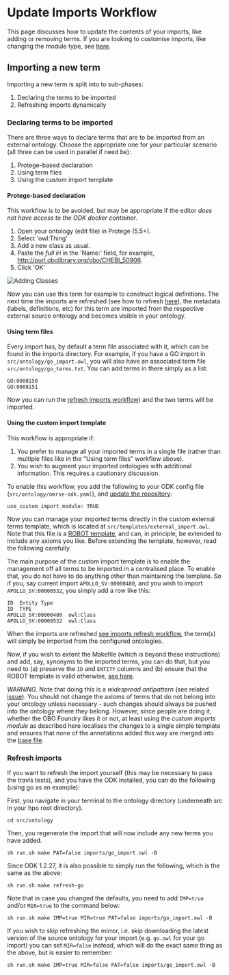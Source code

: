 # Update Imports Workflow

This page discusses how to update the contents of your imports, like adding or removing terms. If you are looking to customise imports, like changing the module type, see [here](RepoManagement.md).

## Importing a new term

Importing a new term is split into to sub-phases:
1. Declaring the terms to be imported
2. Refreshing imports dynamically

### Declaring terms to be imported
There are three ways to declare terms that are to be imported from an external ontology. Choose the appropriate one for your particular scenario (all three can be used in parallel if need be):

1. Protege-based declaration
2. Using term files
3. Using the custom import template

#### Protege-based declaration

This workflow is to be avoided, but may be appropriate if the editor _does not have access to the ODK docker container_.

1. Open your ontology (edit file) in Protege (5.5+).
1. Select 'owl:Thing'
1. Add a new class as usual.
1. Paste the _full iri_ in the 'Name:' field, for example, http://purl.obolibrary.org/obo/CHEBI_50906.
1. Click 'OK'

<img src="https://raw.githubusercontent.com/INCATools/ontology-development-kit/master/docs/img/AddingClasses.png" alt="Adding Classes" />

Now you can use this term for example to construct logical definitions. The next time the imports are refreshed (see how to refresh [here](#Refresh-imports)), the metadata (labels, definitions, etc) for this term are imported from the respective external source ontology and becomes visible in your ontology.


#### Using term files

Every import has, by default a term file associated with it, which can be found in the imports directory. For example, if you have a GO import in `src/ontology/go_import.owl`, you will also have an associated term file `src/ontology/go_terms.txt`. You can add terms in there simply as a list:

```
GO:0008150
GO:0008151
```

Now you can run the [refresh imports workflow](#Refresh-imports)) and the two terms will be imported.

#### Using the custom import template 

This workflow is appropriate if:
1. You prefer to manage all your imported terms in a single file (rather than multiple files like in the "Using term files" workflow above).
2. You wish to augment your imported ontologies with additional information. This requires a cautionary discussion.

To enable this workflow, you add the following to your ODK config file (`src/ontology/omrse-odk.yaml`), and [update the repository](RepoManagement.md):

```
use_custom_import_module: TRUE
```

Now you can manage your imported terms directly in the custom external terms template, which is located at `src/templates/external_import.owl`. Note that this file is a [ROBOT template](http://robot.obolibrary.org/template), and can, in principle, be extended to include any axioms you like. Before extending the template, however, read the following carefully.

The main purpose of the custom import template is to enable the management off all terms to be imported in a centralised place. To enable that, you do not have to do anything other than maintaining the template. So if you, say current import `APOLLO_SV:00000480`, and you wish to import `APOLLO_SV:00000532`, you simply add a row like this:

```
ID	Entity Type
ID	TYPE
APOLLO_SV:00000480	owl:Class
APOLLO_SV:00000532	owl:Class
```

When the imports are refreshed [see imports refresh workflow](#Refresh-imports), the term(s) will simply be imported from the configured ontologies.

Now, if you wish to extent the Makefile (which is beyond these instructions) and add, say, synonyms to the imported terms, you can do that, but you need to (a) preserve the `ID` and `ENTITY` columns and (b) ensure that the ROBOT template is valid otherwise, [see here](http://robot.obolibrary.org/template).

_WARNING_. Note that doing this is a _widespread antipattern_ (see related [issue](https://github.com/OBOFoundry/OBOFoundry.github.io/issues/1443)). You should not change the axioms of terms that do not belong into your ontology unless necessary - such changes should always be pushed into the ontology where they belong. However, since people are doing it, whether the OBO Foundry likes it or not, at least using the _custom imports module_ as described here localises the changes to a single simple template and ensures that none of the annotations added this way are merged into the [base file](https://github.com/INCATools/ontology-development-kit/blob/master/docs/ReleaseArtefacts.md#release-artefact-1-base-required).  

### Refresh imports

If you want to refresh the import yourself (this may be necessary to pass the travis tests), and you have the ODK installed, you can do the following (using go as an example):

First, you navigate in your terminal to the ontology directory (underneath src in your hpo root directory). 
```
cd src/ontology
```

Then, you regenerate the import that will now include any new terms you have added.

```
sh run.sh make PAT=false imports/go_import.owl -B
```

Since ODK 1.2.27, it is also possible to simply run the following, which is the same as the above:

```
sh run.sh make refresh-go
```

Note that in case you changed the defaults, you need to add `IMP=true` and/or `MIR=true` to the command below:

```
sh run.sh make IMP=true MIR=true PAT=false imports/go_import.owl -B
```

If you wish to skip refreshing the mirror, i.e. skip downloading the latest version of the source ontology for your import (e.g. `go.owl` for your go import) you can set `MIR=false` instead, which will do the exact same thing as the above, but is easier to remember:

```
sh run.sh make IMP=true MIR=false PAT=false imports/go_import.owl -B
```

